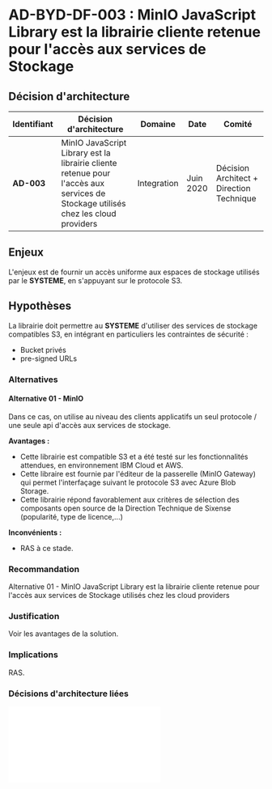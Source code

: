 # AD-BYD-DF-003 : MinIO JavaScript Library est la librairie cliente retenue pour l'accès aux services de Stockage

## Décision d'architecture

|Identifiant|Décision d'architecture|Domaine|Date|Comité|
|---|---|---|---|---|
|**AD-003**|MinIO JavaScript Library est la librairie cliente retenue pour l'accès aux services de Stockage utilisés chez les cloud providers|Integration |Juin 2020| Décision Architect + Direction Technique|

## Enjeux

L'enjeux est de fournir un accès uniforme aux espaces de stockage utilisés par le **SYSTEME**, en s'appuyant sur le protocole S3.

## Hypothèses

La librairie doit permettre au **SYSTEME** d'utiliser des services de stockage compatibles S3, en intégrant en particuliers les contraintes de sécurité :

- Bucket privés
- pre-signed URLs

### Alternatives

#### Alternative 01 - MinIO

Dans ce cas, on utilise au niveau des clients applicatifs un seul protocole / une seule api d'accès aux services de stockage.

**Avantages :**

- Cette librairie est compatible S3 et a été testé sur les fonctionnalités attendues, en environnement IBM Cloud et AWS.
- Cette libraire est fournie par l'éditeur de la passerelle (MinIO Gateway) qui permet l'interfaçage suivant le protocole S3 avec Azure Blob Storage.
- Cette librairie répond favorablement aux critères de sélection des composants open source de la Direction Technique de Sixense (popularité, type de licence,...)

**Inconvénients :**

- RAS à ce stade.

### Recommandation

Alternative 01 - MinIO JavaScript Library est la librairie cliente retenue pour l'accès aux services de Stockage utilisés chez les cloud providers

### Justification

Voir les avantages de la solution.

### Implications

RAS.

### Décisions d'architecture liées

![AD-BYD-DF-002 : Exposition des zones de stockage de données suivant le protocole et l'api S3](./0602.ArchitectureDecisions.md)
